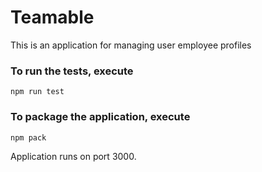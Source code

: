# Teamable
This is an application for managing user employee profiles

### To run the tests, execute

    npm run test

### To package the application, execute

    npm pack

Application runs on port 3000.

